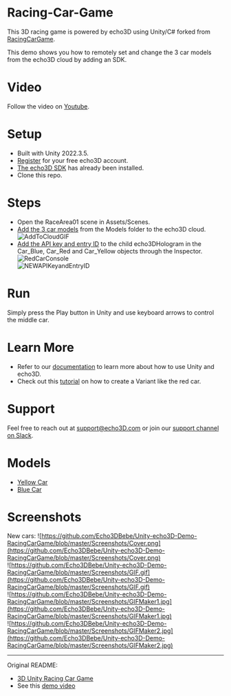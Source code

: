 # Racing-Car-Game
This 3D racing game is powered by echo3D using Unity/C# forked from [RacingCarGame](https://github.com/AliOsamaHassan/Racing-Car-Game/).

This demo shows you how to remotely set and change the 3 car models from the echo3D cloud by adding an SDK.

# Video
Follow the video on [Youtube](https://youtu.be/i7SSyiLHeLw).

# Setup
* Built with Unity 2022.3.5.
* [Register](https://console.echo3d.com/#/auth/register?utm_term={keyword}&utm_campaign=racingcargame_reskin&utm_source=GITHUB&utm_medium=repo) for your free echo3D account.
* [The echo3D SDK](https://docs.echo3d.com/unity/installation) has already been installed.
* Clone this repo.

# Steps
* Open the RaceArea01 scene in Assets/Scenes.
* [Add the 3 car models](https://docs.echo3d.co/quickstart/add-a-3d-model) from the Models folder to the echo3D cloud.
 ![AddToCloudGIF](https://github.com/Echo3DBebe/3DPlatformer/assets/99516371/a37e7194-8a48-4bae-a3f2-d05d76b1e20d)<br>
* [Add the API key and entry ID](https://docs.echo3d.com/unity/using-the-sdk) to the child echo3DHologram in the Car_Blue, Car_Red and Car_Yellow objects through the Inspector. <br>
![RedCarConsole](https://github.com/echo3Dco/Unity-echo3D-Demo-RacingCarGame/assets/99516371/d8cf7369-e351-4c3b-b247-eca5396e4594) <br>
![NEWAPIKeyandEntryID](https://github.com/Echo3DBebe/3DPlatformer/assets/99516371/1f661997-00c3-4bbd-b574-bccb39adbd95)

# Run
Simply press the Play button in Unity and use keyboard arrows to control the middle car.

# Learn More
* Refer to our [documentation](https://docs.echo3d.com/unity) to learn more about how to use Unity and echo3D.
* Check out this [tutorial](https://medium.com/echo3d/how-to-use-model-editor-to-create-variants-of-a-3d-model-for-enterprise-870887b2758) on how to create a Variant like the red car.

# Support
Feel free to reach out at [support@echo3D.com](support@echo3D.com) or join our [support channel on Slack](https://go.echo3d.co/join).

# Models
* [Yellow Car](https://sketchfab.com/3d-models/racecar-rc-14-8d2bea30457f462d98a91cd472d6035e#download)
* [Blue Car](https://sketchfab.com/3d-models/si-racecar-rc-12-5fa92ba9bb2042978f051fabcfaae53b)

# Screenshots
New cars: ![https://github.com/Echo3DBebe/Unity-echo3D-Demo-RacingCarGame/blob/master/Screenshots/Cover.png](https://github.com/Echo3DBebe/Unity-echo3D-Demo-RacingCarGame/blob/master/Screenshots/Cover.png) <br>
![https://github.com/Echo3DBebe/Unity-echo3D-Demo-RacingCarGame/blob/master/Screenshots/GIF.gif](https://github.com/Echo3DBebe/Unity-echo3D-Demo-RacingCarGame/blob/master/Screenshots/GIF.gif)<br>
![https://github.com/Echo3DBebe/Unity-echo3D-Demo-RacingCarGame/blob/master/Screenshots/GIFMaker1.jpg](https://github.com/Echo3DBebe/Unity-echo3D-Demo-RacingCarGame/blob/master/Screenshots/GIFMaker1.jpg)<br>
![https://github.com/Echo3DBebe/Unity-echo3D-Demo-RacingCarGame/blob/master/Screenshots/GIFMaker2.jpg](https://github.com/Echo3DBebe/Unity-echo3D-Demo-RacingCarGame/blob/master/Screenshots/GIFMaker2.jpg)


------------------------------------------------------------------------------
Original README:

- [3D Unity Racing Car Game](https://github.com/AliOsamaHassan/Racing-Car-Game/)
- See this [demo video](https://drive.google.com/file/d/1qmXUlzVY15yuGxW6gtf-FgcMYpG4bzv-/view?usp=sharing)



